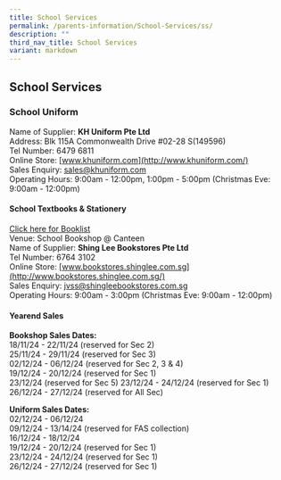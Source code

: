 ```yaml
---
title: School Services
permalink: /parents-information/School-Services/ss/
description: ""
third_nav_title: School Services
variant: markdown
---
```

## School Services

### School Uniform
Name of Supplier: <b>KH Uniform Pte Ltd</b><br>
Address: Blk 115A Commonwealth Drive #02-28 S(149596)<br>
Tel Number: 6479 6811<br>
Online Store: [www.khuniform.com](http://www.khuniform.com/)<br>
Sales Enquiry: [sales@khuniform.com](mailto:sales@khuniform.com)<br>
Operating Hours: 9:00am - 12:00pm, 1:00pm - 5:00pm (Christmas Eve: 9:00am - 12:00pm)

#### School Textbooks &amp; Stationery
[Click here for Booklist](/parents-information/School-Services/booklist/)<br>
Venue: School Bookshop @ Canteen<br>
Name of Supplier: <b>Shing Lee Bookstores Pte Ltd</b><br>
Tel Number: 6764 3102 
<br>
Online Store: [www.bookstores.shinglee.com.sg](http://www.bookstores.shinglee.com.sg/)<br>
Sales Enquiry: [jvss@shingleebookstores.com.sg](jvss@shingleebookstores.com.sg)<br>
Operating Hours: 9:00am - 3:00pm (Christmas Eve: 9:00am - 12:00pm)

#### Yearend Sales
**Bookshop Sales Dates:**<br>
18/11/24 - 22/11/24 (reserved for Sec 2)<br>
25/11/24 - 29/11/24 (reserved for Sec 3)<br>
02/12/24 - 06/12/24 (reserved for Sec 2, 3 &amp; 4)<br>
19/12/24 - 20/12/24 (reserved for Sec 1)<br>
23/12/24 (reserved for Sec 5)
23/12/24 - 24/12/24 (reserved for Sec 1)<br>
26/12/24 - 27/12/24 (reserved for All Sec)<br>

**Uniform Sales Dates:**<br>
02/12/24 - 06/12/24<br>
09/12/24 - 13/14/24 (reserved for FAS collection)<br>
16/12/24 - 18/12/24<br>
19/12/24 - 20/12/24 (reserved for Sec 1)<br>
23/12/24 - 24/12/24 (reserved for Sec 1)<br>
26/12/24 - 27/12/24 (reserved for Sec 1)